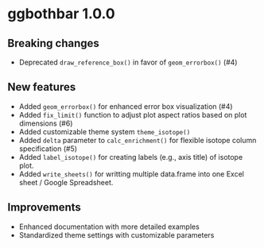 # ggbothbar 1.0.0

## Breaking changes

- Deprecated `draw_reference_box()` in favor of `geom_errorbox()` (#4)

## New features

- Added `geom_errorbox()` for enhanced error box visualization (#4)
- Added `fix_limit()` function to adjust plot aspect ratios based on plot dimensions (#6)
- Added customizable theme system `theme_isotope()`
- Added `delta` parameter to `calc_enrichment()` for flexible isotope column specification (#5)
- Added `label_isotope()` for creating labels (e.g., axis title) of isotope plot.
- Added `write_sheets()` for writting multiple data.frame into one Excel sheet / Google Spreadsheet.

## Improvements

- Enhanced documentation with more detailed examples
- Standardized theme settings with customizable parameters